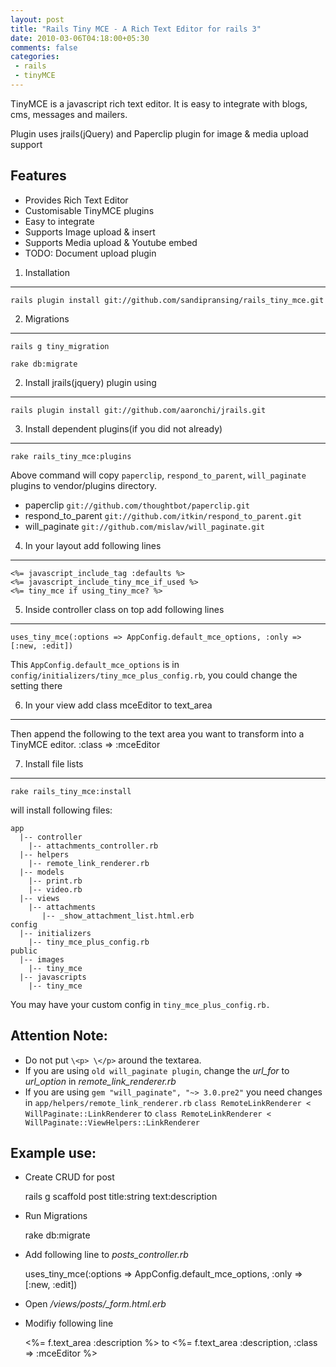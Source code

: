 ```yaml
---
layout: post
title: "Rails Tiny MCE - A Rich Text Editor for rails 3"
date: 2010-03-06T04:18:00+05:30
comments: false
categories:
 - rails
 - tinyMCE
---
```


TinyMCE is a javascript rich text editor. It is easy to integrate with blogs, cms, messages and mailers.

Plugin uses jrails(jQuery) and Paperclip plugin for image & media upload support

Features
--------------
- Provides Rich Text Editor
- Customisable TinyMCE plugins
- Easy to integrate
- Supports Image upload & insert
- Supports Media upload & Youtube embed 
- TODO: Document upload plugin

1. Installation
--------------------- 
    rails plugin install git://github.com/sandipransing/rails_tiny_mce.git

2. Migrations
--------------------- 
    rails g tiny_migration
    
    rake db:migrate
 
2. Install jrails(jquery) plugin using
--------------------- 
    rails plugin install git://github.com/aaronchi/jrails.git
 
3. Install dependent plugins(if you did not already)
--------------------- 
    rake rails_tiny_mce:plugins
 
Above command will copy `paperclip`, `respond_to_parent`, `will_paginate` plugins to vendor/plugins directory.
 
- paperclip `git://github.com/thoughtbot/paperclip.git`
- respond_to_parent `git://github.com/itkin/respond_to_parent.git`
- will_paginate `git://github.com/mislav/will_paginate.git`
 
4. In your layout add following lines
--------------------- 
    <%= javascript_include_tag :defaults %>
    <%= javascript_include_tiny_mce_if_used %>
    <%= tiny_mce if using_tiny_mce? %>
 
5. Inside controller class on top add following lines
--------------------- 
    uses_tiny_mce(:options => AppConfig.default_mce_options, :only => [:new, :edit])
 
This `AppConfig.default_mce_options` is in `config/initializers/tiny_mce_plus_config.rb`, you could change the setting there
 
6. In your view add class mceEditor to text_area
--------------------- 
Then append the following to the text area you want to transform into a TinyMCE editor.
    :class => :mceEditor
 
7. Install file lists
--------------------- 
    rake rails_tiny_mce:install
 
will install following files:
 
    app
      |-- controller
        |-- attachments_controller.rb
      |-- helpers
        |-- remote_link_renderer.rb
      |-- models
        |-- print.rb
        |-- video.rb
      |-- views
        |-- attachments
           |-- _show_attachment_list.html.erb
    config
      |-- initializers
        |-- tiny_mce_plus_config.rb
    public
      |-- images
        |-- tiny_mce
      |-- javascripts
        |-- tiny_mce
 
You may have your custom config in `tiny_mce_plus_config.rb.`
 
## Attention Note:
* Do not put `\<p> \</p>` around the textarea.
* If you are using `old will_paginate plugin`, change the *url_for* to *url_option* in *remote_link_renderer.rb*
* If you are using `gem "will_paginate", "~> 3.0.pre2"`
you need changes in `app/helpers/remote_link_renderer.rb`
`class RemoteLinkRenderer < WillPaginate::LinkRenderer` to
`class RemoteLinkRenderer < WillPaginate::ViewHelpers::LinkRenderer`

## Example use:

- Create CRUD for post
    
    rails g scaffold post title:string text:description
 
- Run Migrations
    
    rake db:migrate
 
- Add following line to *posts_controller.rb*
    
    uses_tiny_mce(:options => AppConfig.default_mce_options, :only => [:new, :edit])
 
- Open */views/posts/_form.html.erb* 

- Modifiy following line
    
    <%= f.text_area :description %>
to
    <%= f.text_area :description, :class => :mceEditor %>
